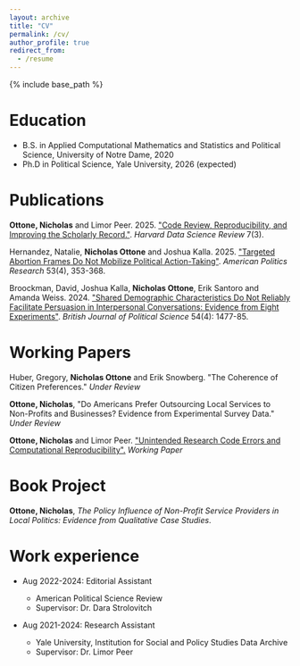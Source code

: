 ```yaml
---
layout: archive
title: "CV"
permalink: /cv/
author_profile: true
redirect_from:
  - /resume
---
```


{% include base_path %}

Education
======
* B.S. in Applied Computational Mathematics and Statistics and Political Science, University of Notre Dame, 2020
* Ph.D in Political Science, Yale University, 2026 (expected)

Publications
======
**Ottone, Nicholas** and Limor Peer. 2025. ["Code Review, Reproducibility, and Improving the Scholarly Record."](https://hdsr.mitpress.mit.edu/pub/suy0nbh5/release/1?readingCollection=2472e026). *Harvard Data Science Review* 7(3).

Hernandez, Natalie, **Nicholas Ottone** and Joshua Kalla. 2025. ["Targeted Abortion Frames Do Not Mobilize Political Action-Taking"](https://journals.sagepub.com/doi/full/10.1177/1532673X251324137). *American Politics Research* 53(4), 353-368.

Broockman, David, Joshua Kalla, **Nicholas Ottone**, Erik Santoro and Amanda Weiss. 2024. ["Shared Demographic Characteristics Do Not Reliably Facilitate Persuasion in Interpersonal Conversations: Evidence from Eight Experiments"](https://www.cambridge.org/core/journals/british-journal-of-political-science/article/shared-demographic-characteristics-do-not-reliably-facilitate-persuasion-in-interpersonal-conversations-evidence-from-eight-experiments/6B7FA4A2CC36C4362C103BFDF97FB88C). *British Journal of Political Science* 54(4): 1477-85.

Working Papers
======
Huber, Gregory, **Nicholas Ottone** and Erik Snowberg. "The Coherence of Citizen Preferences." *Under Review*

**Ottone, Nicholas**, "Do Americans Prefer Outsourcing Local Services to Non-Profits and Businesses? Evidence from Experimental Survey Data." *Under Review*

**Ottone, Nicholas** and Limor Peer. ["Unintended Research Code Errors and Computational Reproducibility".](https://osf.io/preprints/metaarxiv/rv6xd_v1) *Working Paper*

Book Project
======
**Ottone, Nicholas**, *The Policy Influence of Non-Profit Service Providers in Local Politics: Evidence from Qualitative Case Studies*. 

Work experience
======
* Aug 2022-2024: Editorial Assistant
  * American Political Science Review
  * Supervisor: Dr. Dara Strolovitch

* Aug 2021-2024: Research Assistant
  * Yale University, Institution for Social and Policy Studies Data Archive
  * Supervisor: Dr. Limor Peer

